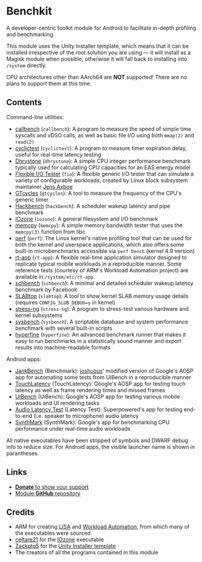 # Benchkit

A developer-centric toolkit module for Android to facilitate in-depth profiling and
benchmarking.

This module uses the Unity Installer template, which means that it can be installed
irrespective of the root solution you are using — it will install as a Magisk module
when possible, otherwise it will fall back to installing into `/system` directly.

CPU architectures other than AArch64 are **NOT** supported! There are no plans to
support them at this time.

## Contents

Command-line utilities:

- [callbench](https://github.com/kdrag0n/callbench) (`callbench`):
  A program to measure the speed of simple time syscalls and vDSO calls, as well as
  basic file I/O using both `mmap(2)` and `read(2)`
- [cyclictest](https://git.kernel.org/pub/scm/utils/rt-tests/rt-tests.git/tree/src/cyclictest/cyclictest.c?h=stable/devel/v1.0.1) (`cyclictest`):
  A program to measure timer expiration delay, useful for real-time latency testing
- [Dhrystone](https://github.com/ARM-software/workload-automation/blob/e387e3d9b79e936b50e5985c369aad1654cc9c06/wa/workloads/dhrystone/src/dhrystone.c) (`dhrystone`):
  A simple CPU integer performance benchmark typically used for calculating CPU
  capacities for an EAS energy model
- [Flexible I/O Tester](https://github.com/axboe/fio/tree/4e8c82b4e9804c52bf2c78327cc5bfca9d8aedfc) (`fio`):
  A flexible generic I/O tester that can simulate a variety of configurable workloads,
  created by Linux block subsystem maintainer [Jens Axboe](https://github.com/axboe)
- [GTcycles](https://github.com/kdrag0n/gtcycles) (`gtcycles`):
  A tool to measure the frequency of the CPU's generic timer
- [Hackbench](https://git.kernel.org/pub/scm/utils/rt-tests/rt-tests.git/tree/src/hackbench/hackbench.c?h=stable/devel/v1.0.1&id=34caa080e0472cf480f2e90538aaf300f9ae487b) (`hackbench`):
  A scheduler wakeup latency and pipe benchmark
- [IOzone](http://www.iozone.org/) (`iozone`):
  A general filesystem and I/O benchmark
- [memcpy](https://github.com/ARM-software/workload-automation/blob/e387e3d9b79e936b50e5985c369aad1654cc9c06/wa/workloads/memcpy/src/memcopy.c) (`memcpy`):
  A simple memory bandwidth tester that uses the `memcpy(3)` function from libc
- [perf](https://github.com/kdrag0n/proton_bluecross/tree/a9c87582ba82f2ec3889a975bd5e827d846676cd/tools/perf) (`perf`):
  The Linux kernel's native profiling tool that can be used for both the kernel and
  userspace applications, which also offers some built-in microbenchmarks accessible
  via `perf bench` (kernel 4.9 version)
- [rt-app](https://github.com/scheduler-tools/rt-app) (`rt-app`):
  A flexible real-time application simulator designed to replicate typical mobile
  workloads in a reproducible manner. Some reference tests (courtesy of ARM's
  Workload Automation project) are available in `/system/etc/rt-app`.
- [schbench](https://github.com/kdrag0n/schbench/blob/8d075b39d6a4cbb362b24912eddcdd362bf09649/schbench.c) (`schbench`):
  A minimal and detailed scheduler wakeup latency benchmark by Facebook
- [SLABtop](https://gitlab.com/procps-ng/procps/blob/2e7f38707a1fa5949ccf3655fa33a90c8b8a2ffc/slabtop.c) (`slabtop`):
  A tool to show kernel SLAB memory usage details (requires `CONFIG_SLUB_DEBUG=y` in
  kernel)
- [stress-ng](https://kernel.ubuntu.com/git/cking/stress-ng.git/) (`stress-ng`):
  A program to stress-test various hardware and kernel subsystems
- [sysbench](https://github.com/akopytov/sysbench) (`sysbench`):
  A scriptable database and system performance benchmark with several built-in scripts
- [hyperfine](https://github.com/sharkdp/hyperfine) (`hyperfine`):
  An advanced benchmark runner that makes it easy to run benchmarks in a
  statistically sound manner and export results into machine-readable formats

Android apps:

- [JankBench](https://android.googlesource.com/platform/frameworks/base/+/android-9.0.0_r47/tests/JankBench) (Benchmark):
  [joshuous](https://github.com/joshuous/)' modified version of Google's AOSP app for
  automating some tests from UIBench in a reproducible manner
- [TouchLatency](https://android.googlesource.com/platform/frameworks/base/+/refs/tags/android-9.0.0_r47/tests/TouchLatency/) (TouchLatency):
  Google's AOSP app for testing touch latency as well as frame rendering times and
  missed frames
- [UIBench](https://android.googlesource.com/platform/frameworks/base/+/refs/tags/android-9.0.0_r47/tests/UiBench/) (UiBench):
  Google's AOSP app for testing various mobile workloads and UI rendering tasks
- [Audio Latency Test](https://superpowered.com/latency) (Latency Test):
  Superpowered's app for testing end-to-end (i.e. speaker to microphone) audio latency
- [SynthMark](https://github.com/google/synthmark) (SynthMark):
  Google's app for benchmarking CPU performance under real-time audio workloads

All native executables have been stripped of symbols and DWARF debug info to reduce size.
For Android apps, the visible launcher name is shown in parantheses.

## Links

- [**Donate** to show your support](https://paypal.me/dragon5232)
- [Module **GitHub** repository](https://github.com/kdrag0n/benchkit)

## Credits

- ARM for creating [LISA](https://github.com/ARM-software/lisa) and [Workload Automation](https://github.com/ARM-software/workload-automation), from which many of the executables were sourced
- [celtare21](https://github.com/celtare21) for the [IOzone](http://www.iozone.org/) executable
- [Zackptg5](https://github.com/Zackptg5) for the [Unity Installer template](https://github.com/Zackptg5/Unity)
- The creators of all the programs contained in this module
